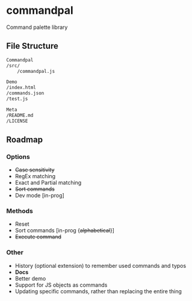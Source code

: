 # commandpal

Command palette library

## File Structure

```markdown
Commandpal
/src/
    /commandpal.js

Demo
/index.html
/commands.json
/test.js

Meta
/README.md
/LICENSE
```

## Roadmap

### Options

+ ~~Case sensitivity~~
+ RegEx matching
+ Exact and Partial matching
+ ~~Sort commands~~
+ Dev mode [in-prog]

### Methods

+ Reset
+ Sort commands [in-prog {~~alphabetical~~}]
+ ~~Execute command~~

### Other

+ History (optional extension) to remember used commands and typos
+ **Docs**
+ Better demo
+ Support for JS objects as commands
+ Updating specific commands, rather than replacing the entire thing
